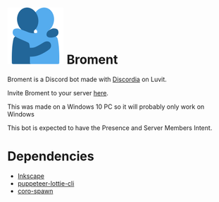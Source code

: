 # <img src="https://raw.githubusercontent.com/CoolingTool/Broment/main/misc/broment.png" width="128"> Broment

Broment is a Discord bot made with [Discordia](https://github.com/SinisterRectus/Discordia/) on Luvit.

Invite Broment to your server [here](https://discord.com/api/oauth2/authorize?client_id=745478766775762955&permissions=2147483639&scope=applications.commands%20bot).

This was made on a Windows 10 PC so it will probably only work on Windows

This bot is expected to have the Presence and Server Members Intent.

# Dependencies

- [Inkscape](https://inkscape.org/)
- [puppeteer-lottie-cli](https://github.com/transitive-bullshit/puppeteer-lottie-cli)
- [coro-spawn](https://luvit.io/lit.html#coro-spawn)
